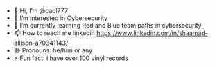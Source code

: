 - 👋 Hi, I’m @caol777
- 👀 I’m interested in Cybersecurity
- 🌱 I’m currently learning Red and Blue team paths in cybersecurity
- 📫 How to reach me linkedin https://www.linkedin.com/in/shaamad-allison-a70341143/
- 😄 Pronouns: he/him or any
- ⚡ Fun fact: i have over 100 vinyl records

<!---
caol777/caol777 is a ✨ special ✨ repository because its `README.md` (this file) appears on your GitHub profile.
You can click the Preview link to take a look at your changes.
--->
